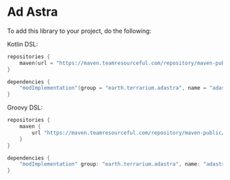 # Ad Astra

To add this library to your project, do the following:

Kotlin DSL:
```kotlin
repositories {
    maven(url = "https://maven.teamresourceful.com/repository/maven-public/")
}

dependencies {
    "modImplementation"(group = "earth.terrarium.adastra", name = "adastra-$modLoader-$minecraftVersion", version = adAstraVersion)
}
```

Groovy DSL:
```groovy
repositories {
    maven {
        url "https://maven.teamresourceful.com/repository/maven-public/"
    }
}

dependencies {
    "modImplementation" group: "earth.terrarium.adastra", name: "adastra-$modLoader-$minecraftVersion", version: adAstraVersion
}
```
